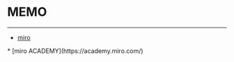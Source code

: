 # __MEMO__  
_ _ _  
* [miro](https://miro.com/ja/index/)
<p class="indent">* [miro ACADEMY](https://academy.miro.com/)</p>
